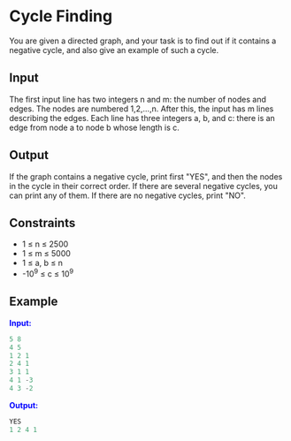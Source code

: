 # Cycle Finding

You are given a directed graph, and your task is to find out if it contains a negative cycle, and also give an example of such a cycle. 

## Input  
The first input line has two integers n and m: the number of nodes and edges. The nodes are numbered 1,2,&hellip;,n.
After this, the input has m lines describing the edges. Each line has three integers a, b, and c: there is an edge from node a to node b whose length is c.  

## Output
If the graph contains a negative cycle, print first "YES", and then the nodes in the cycle in their correct order. If there are several negative cycles, you can print any of them. If there are no negative cycles, print "NO".  

## Constraints

- 1 &le; n &le; 2500
- 1 &le; m &le; 5000
- 1 &le; a, b &le; n
- -10<sup>9</sup> &le; c &le; 10<sup>9</sup>

## Example
<font color="blue">**Input:**</font>
```c++
5 8
4 5
1 2 1
2 4 1
3 1 1
4 1 -3
4 3 -2
```
<font color="blue">**Output:**</font>
```c++
YES
1 2 4 1
``` 
